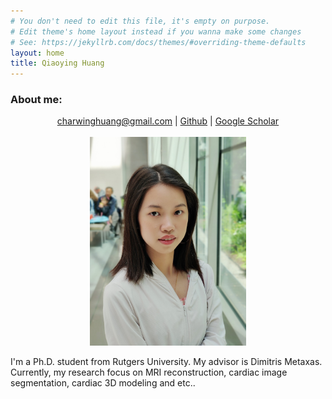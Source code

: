 ```yaml
---
# You don't need to edit this file, it's empty on purpose.
# Edit theme's home layout instead if you wanna make some changes
# See: https://jekyllrb.com/docs/themes/#overriding-theme-defaults
layout: home
title: Qiaoying Huang
---
```

### About me:

<p align="center">
  <a href="charwinghuang@gmail.com">charwinghuang@gmail.com</a> |
  <a href="https://github.com/charwing10">Github</a> |
  <a href="https://scholar.google.com/citations?hl=en&user=6u-go5UAAAAJ&view_op=list_works">Google Scholar</a>
  <br><br>
  <img src="/assets/qiaoying.jpg" alt="Qiaoying" title="Photo" width="250">
</p>

I'm a Ph.D. student from Rutgers University. My advisor is Dimitris Metaxas. Currently, my research focus on MRI reconstruction, cardiac image segmentation, cardiac 3D modeling and etc..


